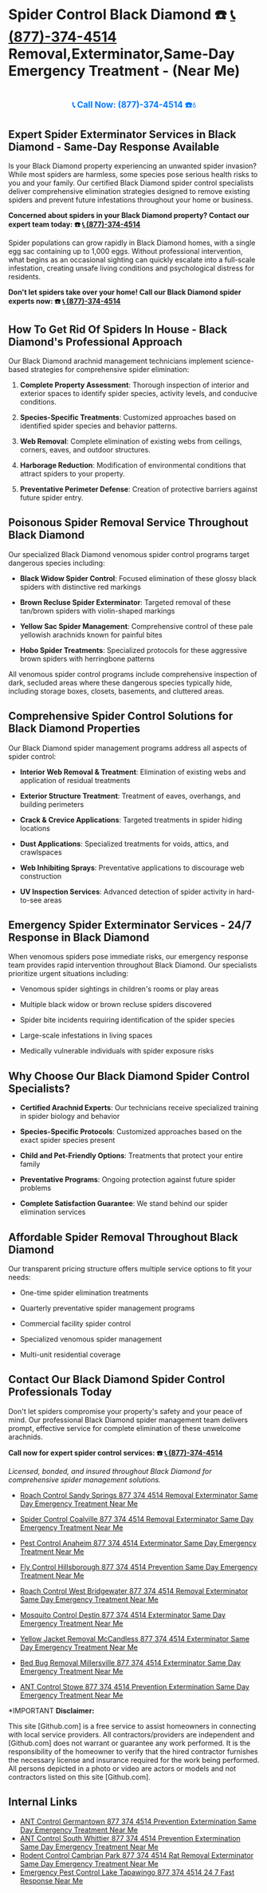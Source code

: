 # Spider Control Black Diamond ☎️ [📞 (877)-374-4514](https://pest-control-4514.netlify.app) Removal,Exterminator,Same-Day Emergency Treatment - (Near Me)
# 

<p align="center" style="font-size: 1.2em; font-weight: bold; margin: 20px 0;">
  <a href="https://pest-control-4514.netlify.app" target="_blank" style="color: #007BFF; text-decoration: none;">📞 Call Now: (877)-374-4514 ☎️💧</a>
</p>

## Expert Spider Exterminator Services in Black Diamond - Same-Day Response Available

Is your Black Diamond property experiencing an unwanted spider invasion? While most spiders are harmless, some species pose serious health risks to you and your family. Our certified Black Diamond spider control specialists deliver comprehensive elimination strategies designed to remove existing spiders and prevent future infestations throughout your home or business.

**Concerned about spiders in your Black Diamond property? Contact our expert team today: ☎️ [📞 (877)-374-4514](https://pest-control-4514.netlify.app)**

Spider populations can grow rapidly in Black Diamond homes, with a single egg sac containing up to 1,000 eggs. Without professional intervention, what begins as an occasional sighting can quickly escalate into a full-scale infestation, creating unsafe living conditions and psychological distress for residents.

**Don't let spiders take over your home! Call our Black Diamond spider experts now: ☎️ [📞 (877)-374-4514](https://pest-control-4514.netlify.app)**

## How To Get Rid Of Spiders In House - Black Diamond's Professional Approach

Our Black Diamond arachnid management technicians implement science-based strategies for comprehensive spider elimination:

1. **Complete Property Assessment**: Thorough inspection of interior and exterior spaces to identify spider species, activity levels, and conducive conditions.

2. **Species-Specific Treatments**: Customized approaches based on identified spider species and behavior patterns.

3. **Web Removal**: Complete elimination of existing webs from ceilings, corners, eaves, and outdoor structures.

4. **Harborage Reduction**: Modification of environmental conditions that attract spiders to your property.

5. **Preventative Perimeter Defense**: Creation of protective barriers against future spider entry.

## Poisonous Spider Removal Service Throughout Black Diamond

Our specialized Black Diamond venomous spider control programs target dangerous species including:

- **Black Widow Spider Control**: Focused elimination of these glossy black spiders with distinctive red markings

- **Brown Recluse Spider Exterminator**: Targeted removal of these tan/brown spiders with violin-shaped markings

- **Yellow Sac Spider Management**: Comprehensive control of these pale yellowish arachnids known for painful bites

- **Hobo Spider Treatments**: Specialized protocols for these aggressive brown spiders with herringbone patterns

All venomous spider control programs include comprehensive inspection of dark, secluded areas where these dangerous species typically hide, including storage boxes, closets, basements, and cluttered areas.

## Comprehensive Spider Control Solutions for Black Diamond Properties

Our Black Diamond spider management programs address all aspects of spider control:

- **Interior Web Removal & Treatment**: Elimination of existing webs and application of residual treatments

- **Exterior Structure Treatment**: Treatment of eaves, overhangs, and building perimeters

- **Crack & Crevice Applications**: Targeted treatments in spider hiding locations

- **Dust Applications**: Specialized treatments for voids, attics, and crawlspaces

- **Web Inhibiting Sprays**: Preventative applications to discourage web construction

- **UV Inspection Services**: Advanced detection of spider activity in hard-to-see areas

## Emergency Spider Exterminator Services - 24/7 Response in Black Diamond

When venomous spiders pose immediate risks, our emergency response team provides rapid intervention throughout Black Diamond. Our specialists prioritize urgent situations including:

- Venomous spider sightings in children's rooms or play areas

- Multiple black widow or brown recluse spiders discovered

- Spider bite incidents requiring identification of the spider species

- Large-scale infestations in living spaces

- Medically vulnerable individuals with spider exposure risks

## Why Choose Our Black Diamond Spider Control Specialists?

- **Certified Arachnid Experts**: Our technicians receive specialized training in spider biology and behavior

- **Species-Specific Protocols**: Customized approaches based on the exact spider species present

- **Child and Pet-Friendly Options**: Treatments that protect your entire family

- **Preventative Programs**: Ongoing protection against future spider problems

- **Complete Satisfaction Guarantee**: We stand behind our spider elimination services

## Affordable Spider Removal Throughout Black Diamond

Our transparent pricing structure offers multiple service options to fit your needs:

- One-time spider elimination treatments

- Quarterly preventative spider management programs

- Commercial facility spider control

- Specialized venomous spider management

- Multi-unit residential coverage

## Contact Our Black Diamond Spider Control Professionals Today

Don't let spiders compromise your property's safety and your peace of mind. Our professional Black Diamond spider management team delivers prompt, effective service for complete elimination of these unwelcome arachnids.

**Call now for expert spider control services: ☎️ [📞 (877)-374-4514](https://pest-control-4514.netlify.app)**

*Licensed, bonded, and insured throughout Black Diamond for comprehensive spider management solutions.*


- [Roach Control Sandy Springs 877 374 4514 Removal Exterminator Same Day Emergency Treatment Near Me](https://github.com/allyoucaneatsushiin/pest-control/blob/main/Roach-Control-Sandy-Springs-877-374-4514-Removal-Exterminator-Same-Day-Emergency-Treatment-Near-Me.md)
- [Spider Control Coalville 877 374 4514 Removal Exterminator Same Day Emergency Treatment Near Me](https://github.com/allyoucaneatsushiin/pest-control/blob/main/Spider-Control-Coalville-877-374-4514-Removal-Exterminator-Same-Day-Emergency-Treatment-Near-Me.md)
- [Pest Control Anaheim 877 374 4514 Exterminator Same Day Emergency Treatment Near Me](https://github.com/allyoucaneatsushiin/pest-control/blob/main/Pest-Control-Anaheim-877-374-4514-Exterminator-Same-Day-Emergency-Treatment-Near-Me.md)


- [Fly Control Hillsborough 877 374 4514 Prevention Same Day Emergency Treatment Near Me](https://github.com/allyoucaneatsushiin/pest-control/blob/main/Fly-Control-Hillsborough-877-374-4514-Prevention-Same-Day-Emergency-Treatment-Near-Me.md)
- [Roach Control West Bridgewater 877 374 4514 Removal Exterminator Same Day Emergency Treatment Near Me](https://github.com/allyoucaneatsushiin/pest-control/blob/main/Roach-Control-West-Bridgewater-877-374-4514-Removal-Exterminator-Same-Day-Emergency-Treatment-Near-Me.md)
- [Mosquito Control Destin 877 374 4514 Exterminator Same Day Emergency Treatment Near Me](https://github.com/allyoucaneatsushiin/pest-control/blob/main/Mosquito-Control-Destin-877-374-4514-Exterminator-Same-Day-Emergency-Treatment-Near-Me.md)


- [Yellow Jacket Removal McCandless 877 374 4514 Exterminator Same Day Emergency Treatment Near Me](https://github.com/allyoucaneatsushiin/pest-control/blob/main/Yellow-Jacket-Removal-McCandless-877-374-4514-Exterminator-Same-Day-Emergency-Treatment-Near-Me.md)
- [Bed Bug Removal Millersville 877 374 4514 Exterminator Same Day Emergency Treatment Near Me](https://github.com/allyoucaneatsushiin/pest-control/blob/main/Bed-Bug-Removal-Millersville-877-374-4514-Exterminator-Same-Day-Emergency-Treatment-Near-Me.md)
- [ANT Control Stowe 877 374 4514 Prevention Extermination Same Day Emergency Treatment Near Me](https://github.com/allyoucaneatsushiin/pest-control/blob/main/ANT-Control-Stowe-877-374-4514-Prevention-Extermination-Same-Day-Emergency-Treatment-Near-Me.md)


*IMPORTANT **Disclaimer:**  

This site [Github.com] is a free service to assist homeowners in connecting with local service providers. All contractors/providers are independent and [Github.com] does not warrant or guarantee any work performed. It is the responsibility of the homeowner to verify that the hired contractor furnishes the necessary license and insurance required for the work being performed. All persons depicted in a photo or video are actors or models and not contractors listed on this site [Github.com].


## Internal Links
- [ANT Control Germantown 877 374 4514 Prevention Extermination Same Day Emergency Treatment Near Me](https://github.com/allyoucaneatsushiin/pest-control/blob/main/ANT-Control-Germantown-877-374-4514-Prevention-Extermination-Same-Day-Emergency-Treatment-Near-Me.md)
- [ANT Control South Whittier 877 374 4514 Prevention Extermination Same Day Emergency Treatment Near Me](https://github.com/allyoucaneatsushiin/pest-control/blob/main/ANT-Control-South-Whittier-877-374-4514-Prevention-Extermination-Same-Day-Emergency-Treatment-Near-Me.md)
- [Rodent Control Cambrian Park 877 374 4514 Rat Removal Exterminator Same Day Emergency Treatment Near Me](https://github.com/allyoucaneatsushiin/pest-control/blob/main/Rodent-Control-Cambrian-Park-877-374-4514-Rat-Removal-Exterminator-Same-Day-Emergency-Treatment-Near-Me.md)
- [Emergency Pest Control Lake Tapawingo 877 374 4514 24 7 Fast Response Near Me](https://github.com/allyoucaneatsushiin/pest-control/blob/main/Emergency-Pest-Control-Lake-Tapawingo-877-374-4514-24-7-Fast-Response-Near-Me.md)
